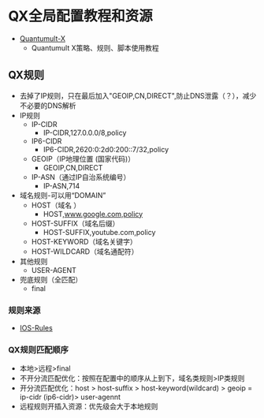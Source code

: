 # QX全局配置教程和资源
- [Quantumult-X](https://github.com/rencuijian/Quantumult-X)
  - Quantumult X策略、规则、脚本使用教程
## QX规则
- 去掉了IP规则，只在最后加入"GEOIP,CN,DIRECT",防止DNS泄露（？），减少不必要的DNS解析
- IP规则
  - IP-CIDR
    - IP-CIDR,127.0.0.0/8,policy  
  - IP6-CIDR
    - IP6-CIDR,2620:0:2d0:200::7/32,policy 
  - GEOIP（IP地理位置 (国家代码)）
    - GEOIP,CN,DIRECT 
  - IP-ASN（通过IP自治系统编号）
    - IP-ASN,714
- 域名规则-可以用“DOMAIN”
  - HOST（域名 ）
    - HOST,www.google.com,policy
  - HOST-SUFFIX（域名后缀）
    - HOST-SUFFIX,youtube.com,policy
  - HOST-KEYWORD（域名关键字）
  - HOST-WILDCARD（域名通配符）
- 其他规则
  - USER-AGENT
- 兜底规则（全匹配）
  - final 
### 规则来源
- [IOS-Rules](https://github.com/blackmatrix7/ios_rule_script)
### QX规则匹配顺序
- 本地>远程>final
- 不开分流匹配优化：按照在配置中的顺序从上到下，域名类规则>IP类规则
- 开分流匹配优化：host > host-suffix > host-keyword(wildcard) > geoip = ip-cidr (ip6-cidr)> user-agennt
- 远程规则开插入资源：优先级会大于本地规则

